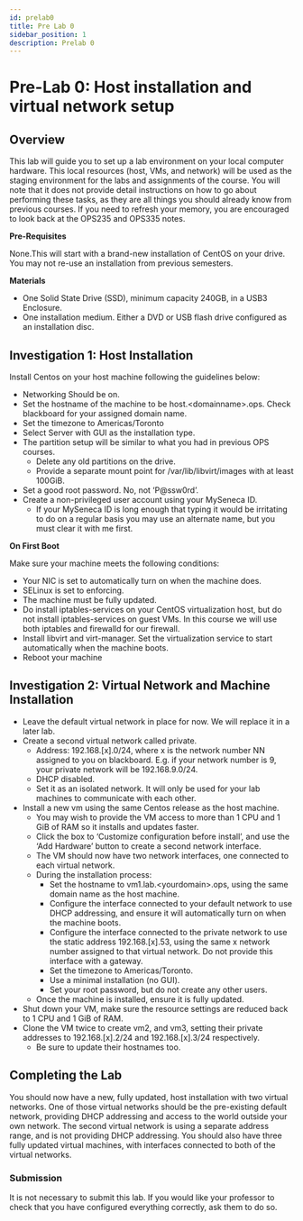 ```yaml
---
id: prelab0
title: Pre Lab 0
sidebar_position: 1
description: Prelab 0
---
```


# Pre-Lab 0: Host installation and virtual network setup

## Overview

This lab will guide you to set up a lab environment on your local computer hardware. This local resources (host, VMs, and network) will be used as the staging environment for the labs and assignments of the course. You will note that it does not provide detail instructions on how to go about performing these tasks, as they are all things you should already know from previous courses. If you need to refresh your memory, you are encouraged to look back at the OPS235 and OPS335 notes.

**Pre-Requisites**

None.This will start with a brand-new installation of CentOS on your drive. You may not re-use an installation from previous semesters.

**Materials**

- One Solid State Drive (SSD), minimum capacity 240GB, in a USB3 Enclosure.
- One installation medium. Either a DVD or USB flash drive configured as an installation disc.

## Investigation 1: Host Installation

Install Centos on your host machine following the guidelines below:

- Networking Should be on.
- Set the hostname of the machine to be host.<domainname\>.ops. Check blackboard for your assigned domain name.
- Set the timezone to Americas/Toronto
- Select Server with GUI as the installation type.
- The partition setup will be similar to what you had in previous OPS courses.
    - Delete any old partitions on the drive.
    - Provide a separate mount point for /var/lib/libvirt/images with at least 100GiB.
- Set a good root password. No, not ‘P@ssw0rd’.
- Create a non-privileged user account using your MySeneca ID.
    - If your MySeneca ID is long enough that typing it would be irritating to do on a regular basis you may use an alternate name, but you must clear it with me first.

**On First Boot**

Make sure your machine meets the following conditions:

- Your NIC is set to automatically turn on when the machine does.
- SELinux is set to enforcing.
- The machine must be fully updated.
- Do install iptables-services on your CentOS virtualization host, but do not install iptables-services on guest VMs. In this course we will use both iptables and firewalld for our firewall.
- Install libvirt and virt-manager. Set the virtualization service to start automatically when the machine boots.
- Reboot your machine

## Investigation 2: Virtual Network and Machine Installation

- Leave the default virtual network in place for now. We will replace it in a later lab.
- Create a second virtual network called private.
    - Address: 192.168.\[x\].0/24, where x is the network number NN assigned to you on blackboard. E.g. if your network number is 9, your private network will be 192.168.9.0/24.
    - DHCP disabled.
    - Set it as an isolated network. It will only be used for your lab machines to communicate with each other.
- Install a new vm using the same Centos release as the host machine.
    - You may wish to provide the VM access to more than 1 CPU and 1 GiB of RAM so it installs and updates faster.
    - Click the box to ‘Customize configuration before install’, and use the ‘Add Hardware’ button to create a second network interface.
    - The VM should now have two network interfaces, one connected to each virtual network.
    - During the installation process:
        - Set the hostname to vm1.lab.<yourdomain\>.ops, using the same domain name as the host machine.
        - Configure the interface connected to your default network to use DHCP addressing, and ensure it will automatically turn on when the machine boots.
        - Configure the interface connected to the private network to use the static address 192.168.[x].53, using the same x network number assigned to that virtual network. Do not provide this interface with a gateway.
        - Set the timezone to Americas/Toronto.
        - Use a minimal installation (no GUI).
        - Set your root password, but do not create any other users.
    - Once the machine is installed, ensure it is fully updated.
- Shut down your VM, make sure the resource settings are reduced back to 1 CPU and 1 GiB of RAM.
- Clone the VM twice to create vm2, and vm3, setting their private addresses to 192.168.[x].2/24 and 192.168.[x].3/24 respectively.
    - Be sure to update their hostnames too.

## Completing the Lab

You should now have a new, fully updated, host installation with two virtual networks. One of those virtual networks should be the pre-existing default network, providing DHCP addressing and access to the world outside your own network. The second virtual network is using a separate address range, and is not providing DHCP addressing. You should also have three fully updated virtual machines, with interfaces connected to both of the virtual networks.

### Submission
It is not necessary to submit this lab. If you would like your professor to check that you have configured everything correctly, ask them to do so.
